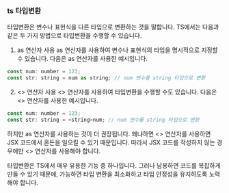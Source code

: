 ### ts 타입변환

타입변환은 변수나 표현식을 다른 타입으로 변환하는 것을 말합니다. TS에서는 다음과 같은 두 가지 방법으로 타입변환을 수행할 수 있습니다.

1. as 연산자 사용
as 연산자를 사용하여 변수나 표현식의 타입을 명시적으로 지정할 수 있습니다. 다음은 as 연산자를 사용한 예시입니다.

```javascript
const num: number = 123;
const str: string = num as string; // num 변수를 string 타입으로 변환
```

2. <> 연산자 사용
<> 연산자를 사용하여 타입변환을 수행할 수도 있습니다. 다음은 <> 연산자를 사용한 예시입니다.

```javascript
const num: number = 123;
const str: string = <string>num; // num 변수를 string 타입으로 변환
```

하지만 as 연산자를 사용하는 것이 더 권장됩니다. 왜냐하면 <> 연산자를 사용하면 JSX 코드에서 혼돈을 일으킬 수 있기 때문입니다. 따라서 JSX 코드를 작성하지 않는 경우에만 <> 연산자를 사용해야 합니다.

타입변환은 TS에서 매우 유용한 기능 중 하나입니다. 그러나 남용하면 코드를 복잡하게 만들 수 있기 때문에, 가능하면 타입 변환을 최소화하고 타입 안정성을 유지하도록 노력해야 합니다.